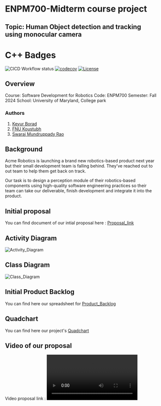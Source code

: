 # ENPM700-Midterm course project 

## Topic: Human Object detection and tracking using monocular camera

# C++ Badges
![CICD Workflow status](https://github.com/keyurborad5/enpm700_midterm_project/actions/workflows/run-unit-test-and-upload-codecov.yml/badge.svg) 
[![codecov](https://codecov.io/gh/keyurborad5/enpm700_midterm_project/branch/main/graph/badge.svg)](https://codecov.io/gh/keyurborad5/enpm700_midterm_project) 
[![License](https://img.shields.io/badge/license-MIT-blue.svg)](LICENSE)


## Overview

Course: Software Development for Robotics
Code: ENPM700
Semester: Fall 2024
School: University of Maryland, College park

### Authors 
1) [Keyur Borad](https://github.com/keyurborad5) 
2) [FNU Koustubh](https://github.com/koustubh1012) 
3) [Swaraj Mundruppady Rao](https://github.com/SwarajMundruppadyRao)

## Background
Acme Robotics is launching a brand new robotics-based product next year but their small development team is falling behind. They’ve reached out to out team to help them get back on track.

Our task is to design a perception module of their robotics-based components using high-quality software engineering practices so their team can take our deliverable, finish development and integrate it into the product.

## Initial proposal
You can find document of our intial proposal here : [Proposal_link](design/Phase0-Proposal.pdf)

## Activity Diagram
![Activity_Diagram](design/images/activity_diagram.jpeg)


## Class Diagram
![Class_Diagram](design/images/class_diagram.jpeg)


## Initial Product Backlog
You can find here our spreadsheet for [Product_Backlog](https://docs.google.com/spreadsheets/d/1fh9gBtK0hcLDP9B47O9Ribjl_y3yS_IEFFMDYh72blE/edit?gid=0#gid=0)

## Quadchart
You can find here our project's [Quadchart](design/QuadChart.pptx)


## Video of our proposal
Video proposal link : ![Group4](design/video_proposal_group4.mp4)
